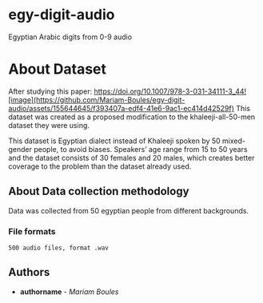 # egy-digit-audio
Egyptian Arabic digits from 0-9 audio

# About Dataset

After studying this paper: https://doi.org/10.1007/978-3-031-34111-3_44![image](https://github.com/Mariam-Boules/egy-digit-audio/assets/155644645/f393407a-edf4-41e6-9ac1-ec414d42529f) This dataset was created as a proposed modification to the khaleeji-all-50-men dataset they were using.

This dataset is Egyptian dialect instead of Khaleeji spoken by 50 mixed-gender people, to avoid biases. Speakers’ age range from 15 to 50 years and the dataset consists of 30 females and 20 males, which creates better coverage to the problem than the dataset already used.


## About Data collection methodology

Data was collected from 50 egyptian people from different backgrounds.

### File formats

```
500 audio files, format .wav
```


## Authors

* **authorname** - *Mariam Boules* 




